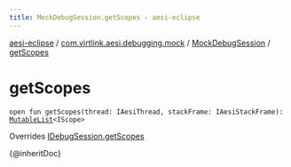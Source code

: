 ```yaml
---
title: MockDebugSession.getScopes - aesi-eclipse
---
```


[aesi-eclipse](../../index.html) / [com.virtlink.aesi.debugging.mock](../index.html) / [MockDebugSession](index.html) / [getScopes](.)

# getScopes

`open fun getScopes(thread: IAesiThread, stackFrame: IAesiStackFrame): `[`MutableList`](https://kotlinlang.org/api/latest/jvm/stdlib/kotlin.collections/-mutable-list/index.html)`<IScope>`

Overrides [IDebugSession.getScopes](../../com.virtlink.aesi.debugging/-i-debug-session/get-scopes.html)

{@inheritDoc}


